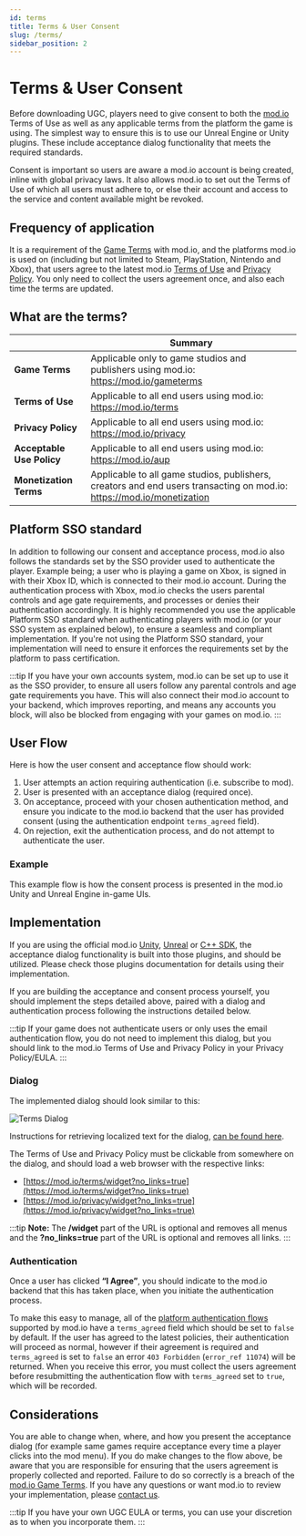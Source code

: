 ```yaml
---
id: terms
title: Terms & User Consent
slug: /terms/
sidebar_position: 2
---
```


# Terms & User Consent

Before downloading UGC, players need to give consent to both the [mod.io](https://mod.io) Terms of Use as well as any applicable terms from the platform the game is using. The simplest way to ensure this is to use our Unreal Engine or Unity plugins. These include acceptance dialog functionality that meets the required standards. 

Consent is important so users are aware a mod.io account is being created, inline with global privacy laws. It also allows mod.io to set out the Terms of Use of which all users must adhere to, or else their account and access to the service and content available might be revoked.

## Frequency of application

It is a requirement of the [Game Terms](https://mod.io/gameterms) with mod.io, and the platforms mod.io is used on (including but not limited to Steam, PlayStation, Nintendo and Xbox), that users agree to the latest mod.io [Terms of Use](https://mod.io/terms) and [Privacy Policy](https://mod.io/privacy). You only need to collect the users agreement once, and also each time the terms are updated.

## What are the terms?

|    | **Summary** |
|----|-------------|
| **Game Terms** | Applicable only to game studios and publishers using mod.io: https://mod.io/gameterms |
| **Terms of Use** | Applicable to all end users using mod.io: https://mod.io/terms |
| **Privacy Policy** | Applicable to all end users using mod.io: https://mod.io/privacy |
| **Acceptable Use Policy** | Applicable to all end users using mod.io: https://mod.io/aup |
| **Monetization Terms** | Applicable to all game studios, publishers, creators and end users transacting on mod.io: https://mod.io/monetization |

## Platform SSO standard

In addition to following our consent and acceptance process, mod.io also follows the standards set by the SSO provider used to authenticate the player. Example being; a user who is playing a game on Xbox, is signed in with their Xbox ID, which is connected to their mod.io account. During the authentication process with Xbox, mod.io checks the users parental controls and age gate requirements, and processes or denies their authentication accordingly. It is highly recommended you use the applicable Platform SSO standard when authenticating players with mod.io (or your SSO system as explained below), to ensure a seamless and compliant implementation. If you're not using the Platform SSO standard, your implementation will need to ensure it enforces the requirements set by the platform to pass certification.

:::tip 
If you have your own accounts system, mod.io can be set up to use it as the SSO provider, to ensure all users follow any parental controls and age gate requirements you have. This will also connect their mod.io account to your backend, which improves reporting, and means any accounts you block, will also be blocked from engaging with your games on mod.io.
:::

## User Flow

Here is how the user consent and acceptance flow should work:
1. User attempts an action requiring authentication (i.e. subscribe to mod).
2. User is presented with an acceptance dialog (required once).
3. On acceptance, proceed with your chosen authentication method, and ensure you indicate to the mod.io backend that the user has provided consent (using the authentication endpoint `terms_agreed` field).
4. On rejection, exit the authentication process, and do not attempt to authenticate the user.

### Example

This example flow is how the consent process is presented in the mod.io Unity and Unreal Engine in-game UIs.

## Implementation

If you are using the official mod.io [Unity](/unity/), [Unreal](/unreal/) or [C++ SDK](/cppsdk/), the acceptance dialog functionality is built into those plugins, and should be utilized. Please check those plugins documentation for details using their implementation.

If you are building the acceptance and consent process yourself, you should implement the steps detailed above, paired with a dialog and authentication process following the instructions detailed below.

:::tip
If your game does not authenticate users or only uses the email authentication flow, you do not need to implement this dialog, but you should link to the mod.io Terms of Use and Privacy Policy in your Privacy Policy/EULA.
:::

### Dialog

The implemented dialog should look similar to this:

![Terms Dialog](images/terms.png)

Instructions for retrieving localized text for the dialog, [can be found here](https://docs.mod.io/restapiref/#terms).

The Terms of Use and Privacy Policy must be clickable from somewhere on the dialog, and should load a web browser with the respective links:
* [https://mod.io/terms/widget?no_links=true](https://mod.io/terms/widget?no_links=true)
* [https://mod.io/privacy/widget?no_links=true](https://mod.io/privacy/widget?no_links=true)

:::tip
**Note:** The **/widget** part of the URL is optional and removes all menus and the **?no_links=true** part of the URL is optional and removes all links.
:::

### Authentication

Once a user has clicked **“I Agree”**, you should indicate to the mod.io backend that this has taken place, when you initiate the authentication process.

To make this easy to manage, all of the [platform authentication flows](https://docs.mod.io/restapiref/#steam) supported by mod.io have a `terms_agreed` field which should be set to `false` by default. If the user has agreed to the latest policies, their authentication will proceed as normal, however if their agreement is required and `terms_agreed` is set to `false` an error `403 Forbidden` (`error_ref 11074`) will be returned. When you receive this error, you must collect the users agreement before resubmitting the authentication flow with `terms_agreed` set to `true`, which will be recorded.

## Considerations

You are able to change when, where, and how you present the acceptance dialog (for example same games require acceptance every time a player clicks into the mod menu). If you do make changes to the flow above, be aware that you are responsible for ensuring that the users agreement is properly collected and reported. Failure to do so correctly is a breach of the [mod.io Game Terms](https://mod.io/gameterms). If you have any questions or want mod.io to review your implementation, please [contact us](mailto:developers@mod.io).

:::tip
If you have your own UGC EULA or terms, you can use your discretion as to when you incorporate them.
:::